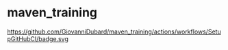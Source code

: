 # maven_training
https://github.com/GiovanniDubard/maven_training/actions/workflows/SetupGitHubCI/badge.svg
